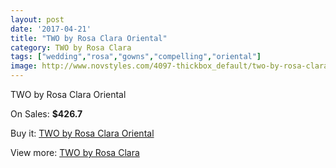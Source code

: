 ```yaml
---
layout: post
date: '2017-04-21'
title: "TWO by Rosa Clara Oriental"
category: TWO by Rosa Clara
tags: ["wedding","rosa","gowns","compelling","oriental"]
image: http://www.novstyles.com/4097-thickbox_default/two-by-rosa-clara-oriental.jpg
---
```

TWO by Rosa Clara Oriental

On Sales: **$426.7**
<a href="https://www.novstyles.com/en/two-by-rosa-clara/2568-two-by-rosa-clara-oriental.html"><amp-img layout="responsive" width="600" height="600" src="//www.novstyles.com/4097-thickbox_default/two-by-rosa-clara-oriental.jpg" alt="TWO by Rosa Clara Oriental 0" /></a>

Buy it: [TWO by Rosa Clara Oriental](https://www.novstyles.com/en/two-by-rosa-clara/2568-two-by-rosa-clara-oriental.html "TWO by Rosa Clara Oriental")

View more: [TWO by Rosa Clara](https://www.novstyles.com/en/16-two-by-rosa-clara "TWO by Rosa Clara")